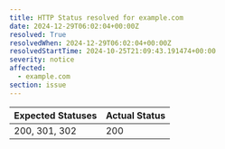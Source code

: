```yaml
---
title: HTTP Status resolved for example.com
date: 2024-12-29T06:02:04+00:00Z
resolved: True
resolvedWhen: 2024-12-29T06:02:04+00:00Z
resolvedStartTime: 2024-10-25T21:09:43.191474+00:00
severity: notice
affected:
  - example.com
section: issue
---
```


| Expected Statuses | Actual Status  |
|-------------------|----------------|
| 200, 301, 302 | 200 |
